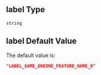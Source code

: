 ## label Type

`string`

## label Default Value

The default value is:

```json
"LABEL_GAME_ENGINE_FEATURE_NAME_0"
```
